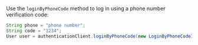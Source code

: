 Use the `loginByPhoneCode` method to log in using a phone number verification code:

```java
String phone = "phone number";
String code = "1234";
User user = authenticationClient.loginByPhoneCode(new LoginByPhoneCodeInput(phone, code)).execute();
```
